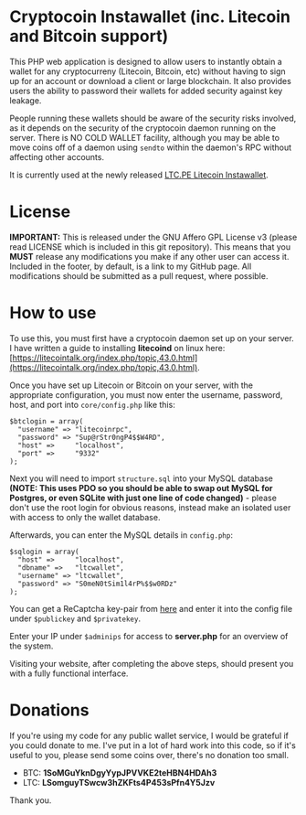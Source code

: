 Cryptocoin Instawallet (inc. Litecoin and Bitcoin support)
====================
This PHP web application is designed to allow users to instantly obtain a wallet for any cryptocurreny (Litecoin, Bitcoin, etc) without having to sign up for an account or download a client or large blockchain. It also provides users the ability to password their wallets for added security against key leakage.

People running these wallets should be aware of the security risks involved, as it depends on the security of the cryptocoin daemon running on the server. There is NO COLD WALLET facility, although you may be able to move coins off of a daemon using `sendto` within the daemon's RPC without affecting other accounts.

It is currently used at the newly released [LTC.PE Litecoin Instawallet](http://wallet.ltc.pe).

License
=======
**IMPORTANT:** This is released under the GNU Affero GPL License v3 (please read LICENSE which is included in this git repository). This means that you **MUST** release any modifications you make if any other user can access it. Included in the footer, by default, is a link to my GitHub page. All modifications should be submitted as a pull request, where possible.

How to use
==========
To use this, you must first have a cryptocoin daemon set up on your server. I have written a guide to installing **litecoind** on linux here: [https://litecointalk.org/index.php/topic,43.0.html](https://litecointalk.org/index.php/topic,43.0.html).

Once you have set up Litecoin or Bitcoin on your server, with the appropriate configuration, you must now enter the username, password, host, and port into `core/config.php` like this:

	$btclogin = array(
	  "username" => "litecoinrpc",
	  "password" => "Sup@rStr0ngP4$$W4RD",
	  "host" =>     "localhost",
	  "port" =>     "9332"
	);

Next you will need to import `structure.sql` into your MySQL database **(NOTE: This uses PDO so you should be able to swap out MySQL for Postgres, or even SQLite with just one line of code changed)** - please don't use the root login for obvious reasons, instead make an isolated user with access to only the wallet database.

Afterwards, you can enter the MySQL details in `config.php`:

	$sqlogin = array(
	  "host" =>     "localhost",
	  "dbname" =>   "ltcwallet",
	  "username" => "ltcwallet",
	  "password" => "S0meN0tSim1l4rP%$$w0RDz"
	);

You can get a ReCaptcha key-pair from [here](https://www.google.com/recaptcha/admin/create) and enter it into the config file under `$publickey` and `$privatekey`.

Enter your IP under `$adminips` for access to **server.php** for an overview of the system.

Visiting your website, after completing the above steps, should present you with a fully functional interface.

Donations
=========
If you're using my code for any public wallet service, I would be grateful if you could donate to me. I've put in a lot of hard work into this code, so if it's useful to you, please send some coins over, there's no donation too small.

- BTC: **1SoMGuYknDgyYypJPVVKE2teHBN4HDAh3**
- LTC: **LSomguyTSwcw3hZKFts4P453sPfn4Y5Jzv**

Thank you.
